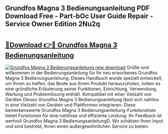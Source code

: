 ## Grundfos Magna 3 Bedienungsanleitung PDF Download Free - Part-bOc User Guide Repair - Service Owner Edition 2Nu2q

# <h2><a href="http://df3hsv.blite.top/?on=Grundfos+Magna+3+Bedienungsanleitung">🔗Download 👉🔴 Grundfos Magna 3 Bedienungsanleitung</a></h2>

[![Grundfos Magna 3 Bedienungsanleitung new download](https://i.imgur.com/lujVjoI.png)](http://df3hsv.blite.top/?on=Grundfos+Magna+3+Bedienungsanleitung)
Grüße und willkommen in der Bedienungsanleitung für Ihr neu erworbenes Grundfos Magna 3 Bedienungsanleitung. Dieses Handbuch wurde speziell entwickelt, um Ihnen zu helfen, das Beste aus Ihrem Produkt herauszuholen, indem es eine gründliche Erläuterung seiner Funktionen, Einrichtung, Verwendung, Wartung und Problemlösung enthält. Kompatibel mit einer Vielzahl von Geräten Dieses Grundfos Magna 3 Bedienungsanleitung lässt sich nahtlos in eine Vielzahl von Geräten und Plattformen integrieren. Diese bemerkenswerte Grundfos Magna 3 Bedienungsanleitung-Funktionsliste bietet Funktionen für eine nahtlose und effiziente Leistung. Ihr Feedback ist wertvoll Grundfos Magna 3 BedienungsanleitungD. Wir schätzen Ihren Input und sind bestrebt, Ihnen einen außergewöhnlichen Service zu bieten.
